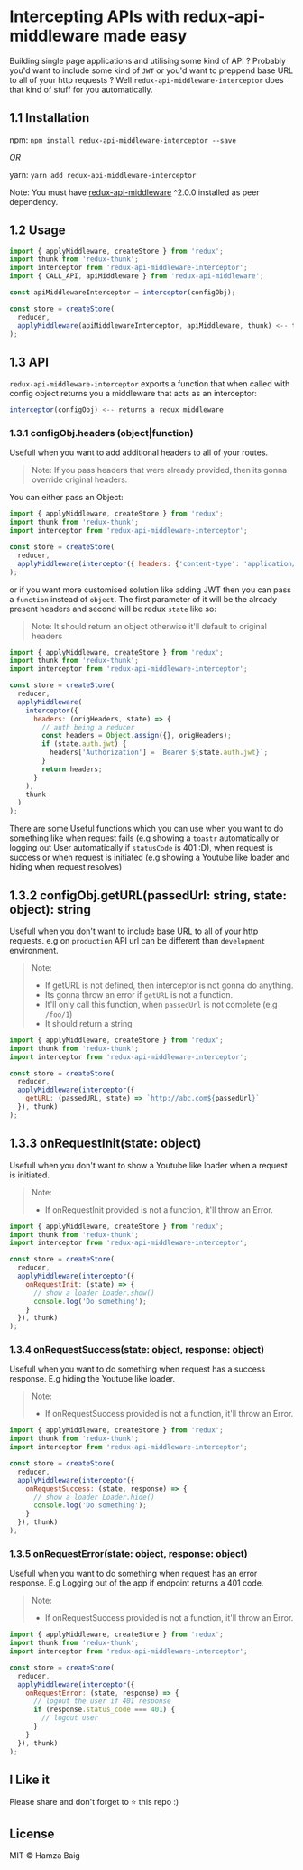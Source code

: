 # Intercepting APIs with redux-api-middleware made easy

Building single page applications and utilising some kind of API ? Probably you'd want to 
include some kind of `JWT` or you'd want to preppend base URL to all of your http requests ?
Well `redux-api-middleware-interceptor` does that kind of stuff for you automatically.

## 1.1 Installation
npm: `npm install redux-api-middleware-interceptor --save`

*OR*

yarn: `yarn add redux-api-middleware-interceptor`

Note: You must have [redux-api-middleware](https://github.com/agraboso/redux-api-middleware) ^2.0.0 installed as peer dependency.

## 1.2 Usage
```js
import { applyMiddleware, createStore } from 'redux';
import thunk from 'redux-thunk';
import interceptor from 'redux-api-middleware-interceptor';
import { CALL_API, apiMiddleware } from 'redux-api-middleware';

const apiMiddlewareInterceptor = interceptor(configObj);

const store = createStore(
  reducer,
  applyMiddleware(apiMiddlewareInterceptor, apiMiddleware, thunk) <-- the interceptor must be before apiMiddleware
);
```


## 1.3 API

`redux-api-middleware-interceptor` exports a function that when called with config object returns you a middleware that acts as an interceptor:

```js
interceptor(configObj) <-- returns a redux middleware
```
### 1.3.1 configObj.headers (object|function)

Usefull when you want to add additional headers to all of your routes.

> Note: If you pass headers that were already provided, then its gonna override original headers.

You can either pass an Object:

```js
import { applyMiddleware, createStore } from 'redux';
import thunk from 'redux-thunk';
import interceptor from 'redux-api-middleware-interceptor';

const store = createStore(
  reducer,
  applyMiddleware(interceptor({ headers: {'content-type': 'application/json'}), thunk)
);
```

or if you want more customised solution like adding JWT then you can pass a `function` instead of `object`. The first parameter of it will be the already present headers and second will be redux `state` like so:

> Note: It should return an object otherwise it'll default to original headers

```js
import { applyMiddleware, createStore } from 'redux';
import thunk from 'redux-thunk';
import interceptor from 'redux-api-middleware-interceptor';

const store = createStore(
  reducer,
  applyMiddleware(
    interceptor({
      headers: (origHeaders, state) => {
        // auth being a reducer
        const headers = Object.assign({}, origHeaders);
        if (state.auth.jwt) {
          headers['Authorization'] = `Bearer ${state.auth.jwt}`;
        }
        return headers;
      }
    ),
    thunk
  )
);
```


There are some Useful functions which you can use when you want to do something like when request fails (e.g showing a `toastr` automatically or logging out User automatically if `statusCode` is 401 :D), when request is success or when request is initiated (e.g showing a Youtube like loader and hiding when request resolves)

## 1.3.2 configObj.getURL(passedUrl: string, state: object): string

Usefull when you don't want to include base URL to all of your http requests. e.g on `production` API url can be different than `development` environment.

> Note: 
>  - If getURL is not defined, then interceptor is not gonna do anything.
>  - Its gonna throw an error if `getURL` is not a function.
>  - It'll only call this function, when `passedUrl` is not complete (e.g `/foo/1`)
>  - It should return a string


```js
import { applyMiddleware, createStore } from 'redux';
import thunk from 'redux-thunk';
import interceptor from 'redux-api-middleware-interceptor';

const store = createStore(
  reducer,
  applyMiddleware(interceptor({
    getURL: (passedURL, state) => `http://abc.com${passedUrl}`
  }), thunk)
);
```

## 1.3.3 onRequestInit(state: object)

Usefull when you don't want to show a Youtube like loader when a request is initiated.

> Note: 
> - If onRequestInit provided is not a function, it'll throw an Error.

```js
import { applyMiddleware, createStore } from 'redux';
import thunk from 'redux-thunk';
import interceptor from 'redux-api-middleware-interceptor';

const store = createStore(
  reducer,
  applyMiddleware(interceptor({
    onRequestInit: (state) => {
      // show a loader Loader.show()
   	  console.log('Do something');
    }
  }), thunk)
);
```

### 1.3.4 onRequestSuccess(state: object, response: object)

Usefull when you want to do something when request has a success response. E.g hiding the Youtube like loader.

> Note: 
> - If onRequestSuccess provided is not a function, it'll throw an Error.

```js
import { applyMiddleware, createStore } from 'redux';
import thunk from 'redux-thunk';
import interceptor from 'redux-api-middleware-interceptor';

const store = createStore(
  reducer,
  applyMiddleware(interceptor({
    onRequestSuccess: (state, response) => {
      // show a loader Loader.hide()
   	  console.log('Do something');
    }
  }), thunk)
);
```

### 1.3.5 onRequestError(state: object, response: object)

Usefull when you want to do something when request has an error response. E.g Logging out of the app if endpoint returns a 401 code.

> Note: 
> - If onRequestSuccess provided is not a function, it'll throw an Error.

```js
import { applyMiddleware, createStore } from 'redux';
import thunk from 'redux-thunk';
import interceptor from 'redux-api-middleware-interceptor';

const store = createStore(
  reducer,
  applyMiddleware(interceptor({
    onRequestError: (state, response) => {
      // logout the user if 401 response
      if (response.status_code === 401) {
        // logout user
      }
    }
  }), thunk)
);
```

## I Like it

Please share and don't forget to ⭐️ this repo :)

## License

MIT © Hamza Baig